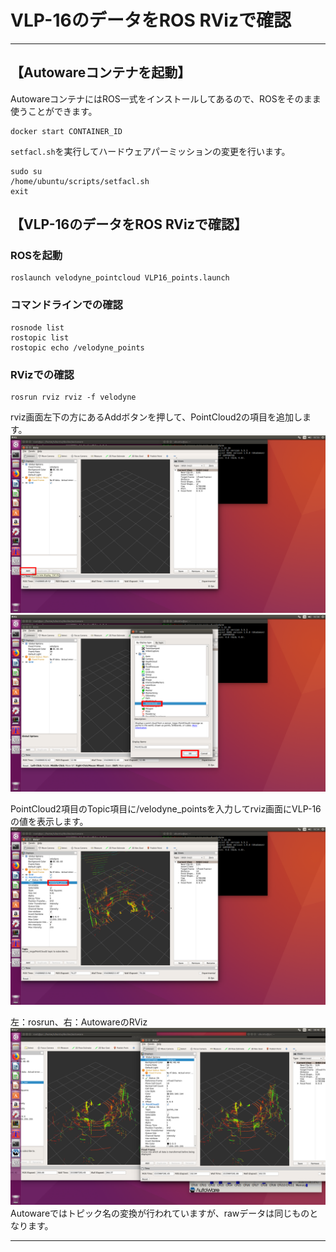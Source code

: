 # VLP-16のデータをROS RVizで確認
<hr>

## 【Autowareコンテナを起動】
AutowareコンテナにはROS一式をインストールしてあるので、ROSをそのまま使うことができます。<br>
```
docker start CONTAINER_ID
```
`setfacl.sh`を実行してハードウェアパーミッションの変更を行います。<br>
```
sudo su
/home/ubuntu/scripts/setfacl.sh
exit
```

## 【VLP-16のデータをROS RVizで確認】
### ROSを起動
```
roslaunch velodyne_pointcloud VLP16_points.launch
```

### コマンドラインでの確認
```
rosnode list
rostopic list
rostopic echo /velodyne_points
```

### RVizでの確認
```
rosrun rviz rviz -f velodyne
```
rviz画面左下の方にあるAddボタンを押して、PointCloud2の項目を追加します。<br>
![](./img/1_rviz_add.png)
![](./img/2_rviz_choose.png)

PointCloud2項目のTopic項目に/velodyne_pointsを入力してrviz画面にVLP-16の値を表示します。<br>
![](./img/3_rviz_topic.png)

左：rosrun、右：AutowareのRViz<br>
![](./img/rviz_and_autoware_vlp-16.png)
Autowareではトピック名の変換が行われていますが、rawデータは同じものとなります。<br>

<hr>
